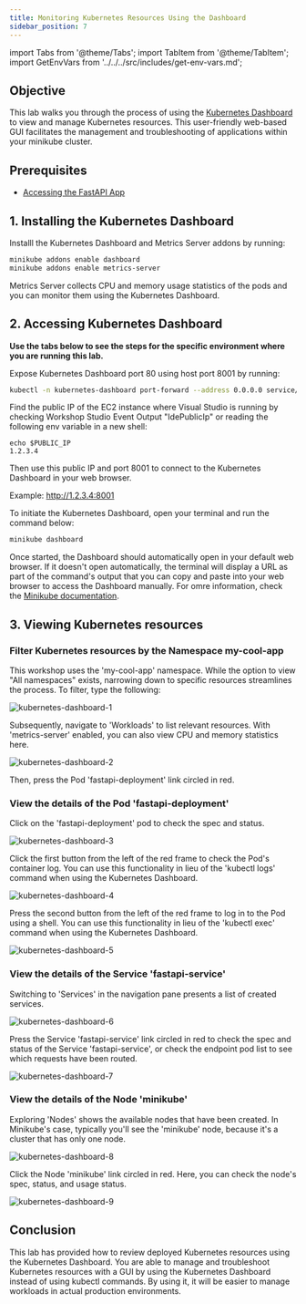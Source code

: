 ```yaml
---
title: Monitoring Kubernetes Resources Using the Dashboard
sidebar_position: 7
---
```

import Tabs from '@theme/Tabs';
import TabItem from '@theme/TabItem';
import GetEnvVars from '../../../src/includes/get-env-vars.md';

## Objective

This lab walks you through the process of using the [Kubernetes Dashboard](https://github.com/kubernetes/dashboard) to view and manage Kubernetes resources. This user-friendly web-based GUI facilitates the management and troubleshooting of applications within your minikube cluster.

## Prerequisites
- [Accessing the FastAPI App](./access-app.md)


<!--This is a shared file at src/includes/get-env-vars.md that tells users to navigate to the 'python-fastapi-demo-docker' directory where their environment variables are sourced.-->
<GetEnvVars />

## 1. Installing the Kubernetes Dashboard

Installl the Kubernetes Dashboard and Metrics Server addons by running:
```bash
minikube addons enable dashboard
minikube addons enable metrics-server
```
Metrics Server collects CPU and memory usage statistics of the pods and you can monitor them using the Kubernetes Dashboard.

## 2. Accessing Kubernetes Dashboard

**Use the tabs below to see the steps for the specific environment where you are running this lab.**

<Tabs>
  <TabItem value="AWS Workshop Studio" label="AWS Workshop Studio" default>

Expose Kubernetes Dashboard port 80 using host port 8001 by running:
```bash
kubectl -n kubernetes-dashboard port-forward --address 0.0.0.0 service/kubernetes-dashboard 8001:80
```

Find the public IP of the EC2 instance where Visual Studio is running by checking Workshop Studio Event Output "IdePublicIp" or reading the following env variable in a new shell:
```
echo $PUBLIC_IP
1.2.3.4
```
Then use this public IP and port 8001 to connect to the Kubernetes Dashboard in your web browser.

Example: http://1.2.3.4:8001

</TabItem>
  <TabItem value="Local Computer" label="Local Computer" default>

To initiate the Kubernetes Dashboard, open your terminal and run the command below:
```bash
minikube dashboard
```
Once started, the Dashboard should automatically open in your default web browser. If it doesn't open automatically, the terminal will display a URL as part of the command's output that you can copy and paste into your web browser to access the Dashboard manually.
For omre information, check the [Minikube documentation](https://minikube.sigs.k8s.io/docs/handbook/dashboard/).

</TabItem>
</Tabs>

## 3. Viewing Kubernetes resources

### Filter Kubernetes resources by the Namespace my-cool-app

This workshop uses the 'my-cool-app' namespace. While the option to view "All namespaces" exists, narrowing down to specific resources streamlines the process. To filter, type the following:

![kubernetes-dashboard-1](./images/kubernetes-dashboard-1.jpg)

Subsequently, navigate to 'Workloads' to list relevant resources. With 'metrics-server' enabled, you can also view CPU and memory statistics here.

![kubernetes-dashboard-2](./images/kubernetes-dashboard-2.jpg)

Then, press the Pod 'fastapi-deployment' link circled in red.

### View the details of the Pod 'fastapi-deployment'

Click on the 'fastapi-deployment' pod to check the spec and status.

![kubernetes-dashboard-3](./images/kubernetes-dashboard-3.jpg)

Click the first button from the left of the red frame to check the Pod's container log. You can use this functionality in lieu of the 'kubectl logs' command when using the Kubernetes Dashboard.

![kubernetes-dashboard-4](./images/kubernetes-dashboard-4.jpg)

Press the second button from the left of the red frame to log in to the Pod using a shell. You can use this functionality in lieu of the 'kubectl exec' command when using the Kubernetes Dashboard.

![kubernetes-dashboard-5](./images/kubernetes-dashboard-5.jpg)

### View the details of the Service 'fastapi-service'

Switching to 'Services' in the navigation pane presents a list of created services.

![kubernetes-dashboard-6](./images/kubernetes-dashboard-6.jpg)

Press the Service 'fastapi-service' link circled in red to check the spec and status of the Service 'fastapi-service', or check the endpoint pod list to see which requests have been routed.

![kubernetes-dashboard-7](./images/kubernetes-dashboard-7.jpg)

### View the details of the Node 'minikube'

Exploring 'Nodes' shows the available nodes that have been created. In Minikube's case, typically you'll see the 'minikube' node, because it's a cluster that has only one node.

![kubernetes-dashboard-8](./images/kubernetes-dashboard-8.jpg)

Click the Node 'minikube' link circled in red. Here, you can check the node's spec, status, and usage status.

![kubernetes-dashboard-9](./images/kubernetes-dashboard-9.jpg)

## Conclusion

This lab has provided how to review deployed Kubernetes resources using the Kubernetes Dashboard. You are able to manage and troubleshoot Kubernetes resources with a GUI by using the Kubernetes Dashboard instead of using kubectl commands. By using it, it will be easier to manage workloads in actual production environments.

